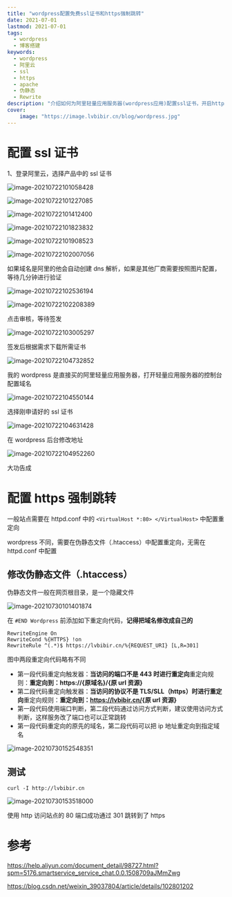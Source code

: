 ```yaml
---
title: "wordpress配置免费ssl证书和https强制跳转" 
date: 2021-07-01
lastmod: 2021-07-01
tags: 
  - wordpress
  - 博客搭建
keywords:
  - wordpress
  - 阿里云
  - ssl
  - https
  - apache
  - 伪静态
  - Rewrite
description: "介绍如何为阿里轻量应用服务器(wordpress应用)配置ssl证书，开启https访问且实现https强制跳转" 
cover:
    image: "https://image.lvbibir.cn/blog/wordpress.jpg" 
---
```


# 配置 ssl 证书

1、登录阿里云，选择产品中的 ssl 证书

![image-20210722101058428](https://image.lvbibir.cn/blog/image-20210722101058428.png)

![image-20210722101227085](https://image.lvbibir.cn/blog/image-20210722101823832.png)

![image-20210722101412400](https://image.lvbibir.cn/blog/image-20210722101412400.png)

![image-20210722101823832](https://image.lvbibir.cn/blog/image-20210722102007056.png)

![image-20210722101908523](https://image.lvbibir.cn/blog/image-20210722101908523.png)

![image-20210722102007056](https://image.lvbibir.cn/blog/image-20210722102536194.png)

如果域名是阿里的他会自动创建 dns 解析，如果是其他厂商需要按照图片配置，等待几分钟进行验证

![image-20210722102536194](https://image.lvbibir.cn/blog/image-20210722103005297.png)

![image-20210722102208389](https://image.lvbibir.cn/blog/image-20210722101227085.png)

点击审核，等待签发

![image-20210722103005297](https://image.lvbibir.cn/blog/image-20210722102208389.png)

签发后根据需求下载所需证书

![image-20210722104732852](https://image.lvbibir.cn/blog/image-20210722104550144.png)

我的 wordpress 是直接买的阿里轻量应用服务器，打开轻量应用服务器的控制台配置域名

![image-20210722104550144](https://image.lvbibir.cn/blog/image-20210722104732852.png)

选择刚申请好的 ssl 证书

![image-20210722104631428](https://image.lvbibir.cn/blog/image-20210722104631428.png)

在 wordpress 后台修改地址

![image-20210722104952260](https://image.lvbibir.cn/blog/image-20210722104952260.png)

大功告成

# 配置 https 强制跳转

一般站点需要在 httpd.conf 中的 `<VirtualHost *:80> </VirtualHost>` 中配置重定向

wordpress 不同，需要在伪静态文件（.htaccess）中配置重定向，无需在 httpd.conf 中配置

## 修改伪静态文件（.htaccess）

伪静态文件一般在网页根目录，是一个隐藏文件

![image-20210730101401874](https://image.lvbibir.cn/blog/image-20210730101401874.png)

在 `#END Wordpress` 前添加如下重定向代码，**记得把域名修改成自己的**

```textile
RewriteEngine On
RewriteCond %{HTTPS} !on
RewriteRule ^(.*)$ https://lvbibir.cn/%{REQUEST_URI} [L,R=301]
```

图中两段重定向代码略有不同

- 第一段代码重定向触发器：**当访问的端口不是 443 时进行重定向**重定向规则：**重定向到：https://{原域名}/{原 url 资源}**
- 第二段代码重定向触发器：**当访问的协议不是 TLS/SLL（https）时进行重定向**重定向规则：**重定向到：<https://lvbibir.cn/>{原 url 资源}**
- 第一段代码使用端口判断，第二段代码通过访问方式判断，建议使用访问方式判断，这样服务改了端口也可以正常跳转
- 第一段代码重定向的原先的域名，第二段代码可以把 ip 地址重定向到指定域名

![image-20210730152548351](https://image.lvbibir.cn/blog/image-20210730152548351.png)

## 测试

```textile
curl -I http://lvbibir.cn
```

![image-20210730153518000](https://image.lvbibir.cn/blog/image-20210730153518000.png)

使用 http 访问站点的 80 端口成功通过 301 跳转到了 https

# 参考

<https://help.aliyun.com/document_detail/98727.html?spm=5176.smartservice_service_chat.0.0.1508709aJMmZwg>

<https://blog.csdn.net/weixin_39037804/article/details/102801202>
